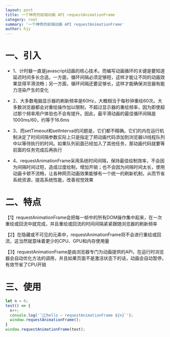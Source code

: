 ```yaml
---
layout: post
title: 一个神奇的前端动画 API requestAnimationFrame
category: root
summary: '一个神奇的前端动画 API requestAnimationFrame'
author: hjy
---
```


# 一、引入

* 1、计时器一直是javascript动画的核心技术。而编写动画循环的关键是要知道延迟时间多长合适。一方面，循环间隔必须足够短，这样才能让不同的动画效果显得平滑流畅；另一方面，循环间隔还要足够长，这样才能确保浏览器有能力渲染产生的变化

* 2、大多数电脑显示器的刷新频率是60Hz，大概相当于每秒钟重绘60次。大多数浏览器都会对重绘操作加以限制，不超过显示器的重绘频率，因为即使超过那个频率用户体验也不会有提升。因此，最平滑动画的最佳循环间隔是1000ms/60，约等于16.6ms

* 3、而setTimeout和setInterval的问题是，它们都不精确。它们的内在运行机制决定了时间间隔参数实际上只是指定了把动画代码添加到浏览器UI线程队列中以等待执行的时间。如果队列前面已经加入了其他任务，那动画代码就要等前面的任务完成后再执行

* 4、requestAnimationFrame采用系统时间间隔，保持最佳绘制效率，不会因为间隔时间过短，造成过度绘制，增加开销；也不会因为间隔时间太长，使用动画卡顿不流畅，让各种网页动画效果能够有一个统一的刷新机制，从而节省系统资源，提高系统性能，改善视觉效果

# 二、特点

【1】requestAnimationFrame会把每一帧中的所有DOM操作集中起来，在一次重绘或回流中就完成，并且重绘或回流的时间间隔紧紧跟随浏览器的刷新频率

【2】在隐藏或不可见的元素中，requestAnimationFrame将不会进行重绘或回流，这当然就意味着更少的CPU、GPU和内存使用量

【3】requestAnimationFrame是由浏览器专门为动画提供的API，在运行时浏览器会自动优化方法的调用，并且如果页面不是激活状态下的话，动画会自动暂停，有效节省了CPU开销

# 三、使用

````javascript
let n = 0;
test() => {
  n++;
  console.log('`🚀🚀hello ~ requestAnimationFrame ${n}`');
  window.requestAnimationFrame();
}
window.requestAnimationFrame(test);
````







